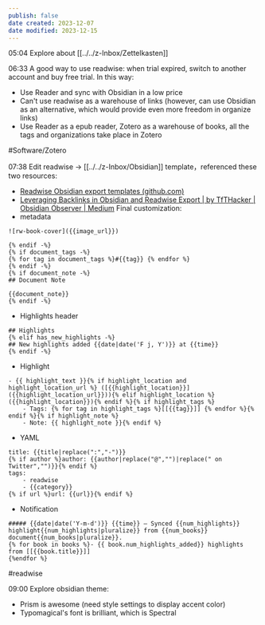 ```yaml
---
publish: false
date created: 2023-12-07
date modified: 2023-12-15
---
```

05:04
Explore about [[../../z-Inbox/Zettelkasten]]

06:33
A good way to use readwise:
when trial expired, switch to another account and buy free trial.
In this way:
+ Use Reader and sync with Obsidian in a low price
+ Can't use readwise as a warehouse of links (however, can use Obsidian as an alternative, which would provide even more freedom in organize links)
+ Use Reader as a epub reader, Zotero as a warehouse of books, all the tags and organizations take place in Zotero 

#Software/Zotero 

07:38
Edit readwise -> [[../../z-Inbox/Obsidian]] template，referenced these two resources:
+ [Readwise Obsidian export templates (github.com)](https://gist.github.com/jgeusebroek/39b1294cfa1f5b0167b452ec938ca33b)
+ [Leveraging Backlinks in Obsidian and Readwise Export | by TfTHacker | Obsidian Observer | Medium](https://medium.com/obsidian-observer/leveraging-backlinks-in-obsidian-and-readwise-export-aebb52ffa9d4)
Final customization:
+ metadata
```{% if image_url -%}
![rw-book-cover]({{image_url}})

{% endif -%}
{% if document_tags -%}
{% for tag in document_tags %}#{{tag}} {% endfor %}
{% endif -%}
{% if document_note -%}
## Document Note

{{document_note}}
{% endif -%}
```
+ Highlights header
```{% if is_new_page %}
## Highlights
{% elif has_new_highlights -%}
## New highlights added {{date|date('F j, Y')}} at {{time}}
{% endif -%}
```
+ Highlight
```
- {{ highlight_text }}{% if highlight_location and highlight_location_url %} ([{{highlight_location}}]({{highlight_location_url}})){% elif highlight_location %} ({{highlight_location}}){% endif %}{% if highlight_tags %}
    - Tags: {% for tag in highlight_tags %}[[{{tag}}]] {% endfor %}{% endif %}{% if highlight_note %}
    - Note: {{ highlight_note }}{% endif %}
```
+ YAML
```
title: {{title|replace(":","-")}}
{% if author %}author: {{author|replace("@","")|replace(" on Twitter","")}}{% endif %}
tags:
    - readwise
    - {{category}}
{% if url %}url: {{url}}{% endif %}
```
+ Notification
```
##### {{date|date('Y-m-d')}} {{time}} — Synced {{num_highlights}} highlight{{num_highlights|pluralize}} from {{num_books}} document{{num_books|pluralize}}.
{% for book in books %}- {{ book.num_highlights_added}} highlights from [[{{book.title}}]]
{%endfor %}
```
#readwise 

09:00
Explore obsidian theme:
+ Prism is awesome (need style settings to display accent color)
+ Typomagical's font is brilliant, which is Spectral



